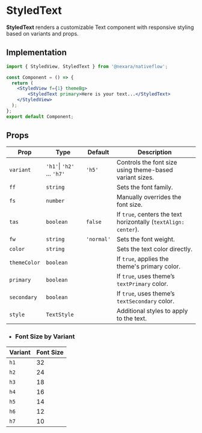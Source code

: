# StyledText

**StyledText** renders a customizable Text component with responsive styling based on variants and props.

## Implementation

```jsx
import { StyledView, StyledText } from '@nexara/nativeflow';

const Component = () => {
  return (
    <StyledView f={1} themeBg>
        <StyledText primary>Here is your text...</StyledText>
    </StyledView>
  );
};
export default Component;
```

## Props

| Prop         | Type                          | Default     | Description                                                                 |
|--------------|-------------------------------|-------------|-----------------------------------------------------------------------------|
| `variant`    | `'h1'`\| `'h2'` ... `'h7'`    | `'h5'`      | Controls the font size using theme-based variant sizes.                     |
| `ff`         | `string`                      |             | Sets the font family.                                                       |
| `fs`         | `number`                      |             | Manually overrides the font size.                                           |
| `tas`        | `boolean`                     | `false`     | If `true`, centers the text horizontally (`textAlign: center`).             |
| `fw`         | `string`                      | `'normal'`  | Sets the font weight.                                                       |
| `color`      | `string`                      |             | Sets the text color directly.                                               |
| `themeColor` | `boolean`                     |             | If `true`, applies the theme's primary color.                               |
| `primary`    | `boolean`                     |             | If `true`, uses theme’s `textPrimary` color.                                |
| `secondary`  | `boolean`                     |             | If `true`, uses theme’s `textSecondary` color.                              |
| `style`      | `TextStyle`                   |             | Additional styles to apply to the text.                                     |


- ### Font Size by Variant

| Variant | Font Size |
|---------|------------|
| `h1`    | 32         |
| `h2`    | 24         |
| `h3`    | 18         |
| `h4`    | 16         |
| `h5`    | 14         |
| `h6`    | 12         |
| `h7`    | 10         |
```
